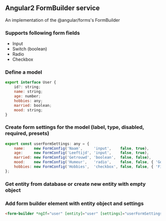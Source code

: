 ## Angular2 FormBuilder service
An implementation of the @angular/forms's FormBuilder

### Supports following form fields
- Input
- Switch (boolean)
- Radio
- Checkbox

### Define a model
```javascript
export interface User {
    id?: string;
    name: string;
    age: number;
    hobbies: any;
    married: boolean;
    mood: string;
}
```

### Create form settings for the model (label, type, disabled, required, presets)
```javascript
export const userFormSettings: any = {
    name:    new FormConfig('Naam',     'input',    false, true),
    age:     new FormConfig('Leeftijd', 'input',    false, true),
    married: new FormConfig('Getrouwd', 'boolean',  false, false),
    mood:    new FormConfig('Humeur',   'radio',    false, false, { 'Goed': false, 'Neutraal': false, 'Slecht': false}),
    hobbies: new FormConfig('Hobbies',  'checkbox', false, false, { 'Films': false, 'Slapen': false, 'Hardlopen': false })
};
```

### Get entity from database or create new entity with empty object

### Add form builder element with entity object and settings
```html
<form-builder *ngIf="user" [entity]="user" [settings]="userFormSettings"></form-builder>
```